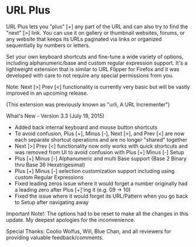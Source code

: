 # URL Plus

URL Plus lets you "plus" [+] any part of the URL and can also try to find the "next" [>] link. You can use it on gallery or thumbnail websites, forums, or any website that keeps its URLs paginated via links or organized sequentially by numbers or letters.

Set your own keyboard shortcuts and fine-tune a wide variety of options, including alphanumeric/base and custom regular expression support. It's a lightweight extension that is similar to URL Flipper for Firefox and it was developed with care to not require any special permissions from you.

Note: Next [>] Prev [<] functionality is currently very basic but will be vastly improved in an upcoming release.

(This extension was previously known as "urli, A URL Incrementer")

What's New - Version 3.3 (July 19, 2015)

- Added back internal keyboard and mouse button shortcuts
- To avoid confusion, Plus [+], Minus [-], Next [>], and Prev [<] are now each separate shortcut operations and are no longer "shared" together
- Next [>] Prev [<] functionality now only works with quick shortcuts and was removed from UI to avoid confusion with Plus [+] Minus [-] Setup
- Plus [+] Minus [-] Alphanumeric and multi Base support (Base 2 Binary thru Base 36 Hexatrigesimal)
- Plus [+] Minus [-] selection customization support including using custom Regular Expressions
- Fixed leading zeros issue where it would forget a number originally had a leading zero after Plus [+]'ing it (e.g. 09 -> 10)
- Fixed the issue where it would forget its URL/Pattern when you go back to Setup after navigating away

Important Note!: The options had to be reset to make all the changes in this update. My deepest apologies for the inconvenience.

Special Thanks:
Coolio Wolfus, Will, Blue Chan, and all reviewers for providing valuable feedback/comments.